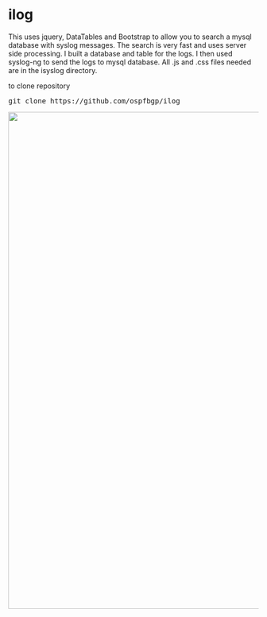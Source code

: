 # ilog
This uses jquery, DataTables and Bootstrap to allow you to search a mysql database with syslog messages.  The search is very fast and uses server side processing.  I built a database and table for the logs.  I then used syslog-ng to send the logs to mysql database.  All .js and .css files needed are in the isyslog directory.

to clone repository
<pre>
git clone https://github.com/ospfbgp/ilog
</pre>

<p align="center">
  <img src="extrea/iSyslog_screenshot.png" width="1000"/>
</p>
